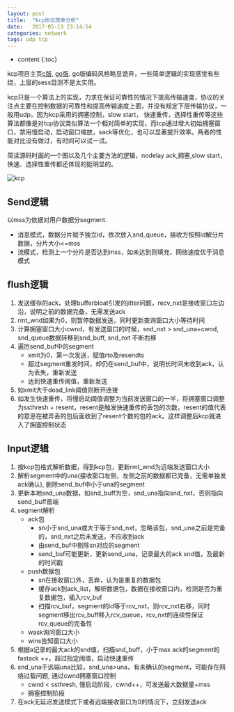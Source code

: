 ```yaml
---
layout: post
title:  "kcp协议简单分析"
date:   2017-05-13 23:14:54
categories: network
tags: udp tcp
---
```


* content
{:toc}


kcp项目主页[c版](https://github.com/skywind3000/kcp), [go版](https://github.com/xtaci/kcp-go). go版编码风格略显诡异，一些简单逻辑的实现感觉有些绕，上层的sess目测不是太实用。

kcp只是一个算法上的实现，力求在保证可靠性的情况下提高传输速度，协议的关注点主要在控制数据的可靠性和提高传输速度上面，并没有规定下层传输协议，一般用udp。因为kcp采用的拥塞控制，slow start， 快速重传，选择性重传等这些算法都像是对tcp协议类似算法一个相对简单的实现，而tcp通过增大初始拥塞窗口，禁用慢启动，启动窗口缩放，sack等优化，也可以显著提升效率。两者的性能对比没有做过，有时间可以试一试。

简读源码时画的一个图以及几个主要方法的逻辑，nodelay ack,拥塞,slow start，快速、选择性重传都还体现的挺明显的。

<img src="https://github.com/zsounder/zsounder.github.io/blob/master/_posts/kcp.png?raw=true" alt="kcp"/>

Send逻辑
---
以mss为依据对用户数据分segment.
- 消息模式，数据分片赋予独立id，依次放入snd_queue，接收方按照id解分片数据，分片大小<=mss
- 流模式，检测上一个分片是否达到mss，如未达到则填充，网络速度优于消息模式
     
flush逻辑
---
1. 发送缓存的ack，处理bufferbloat引发的jitter问题，recv_nxt是接收窗口左边沿，说明之前的数据完备，无需发送ack
2. rmt_wnd如果为0，则暂停数据发送，同时更新查询窗口大小等待时间
3. 计算拥塞窗口大小cwnd，有发送窗口的时候，snd_nxt > snd_una+cwnd, snd_queue数据转移到snd_buff, snd_nxt 不断右移
4. 遍历send_buf中的segment
    - xmit为0，第一次发送，赋值rto及resendts
    - 超过segment重发时间，却仍在send_buf中，说明长时间未收到ack，认为丢失，重新发送
    - 达到快速重传阈值，重新发送
5. 如xmit大于dead_link阈值则断开连接
6. 如发生快速重传，将慢启动阈值调整为当前发送窗口的一半，将拥塞窗口调整为ssthresh + resent，resent是触发快速重传的丢包的次数，resent的值代表的意思在被弄丢的包后面收到了resent个数的包的ack。这样调整后kcp就进入了拥塞控制状态
    
Input逻辑
---
1. 按kcp包格式解析数据，得到kcp包，更新rmt_wnd为远端发送窗口大小
2. 解析segment中的una(接收窗口左侧，左侧之前的数据都已完备，无需单独发ack确认), 删除send_buf中小于una的segment
3. 更新本地snd_una数据，如snd_buff为空，snd_una指向snd_nxt，否则指向send_buff首端
4. segment解析
   - ack包
     - sn小于snd_una或大于等于snd_nxt，忽略该包，snd_una之前是完备的，snd_nxt之后未发送，不应收到ack
     - 由send_buf中剔除sn对应的segment
     - send_buf可能更新，更新send_una，记录最大的ack snd值，及最新的时间戳
   - push数据包
     - sn在接收窗口外，丢弃，认为是重复的数据包  
     - 缓存ack到ack_list，解析数据包，数据在接收窗口内，检测是否为重复数据包，插入rcv_buf
     - 扫描rcv_buf，segment的id等于rcv_nxt，则rcv_nxt右移，同时segment移出rcv_buff移入rcv_queue，rcv_nxt的连续性保证rcv_queue的完备性
   - wask询问窗口大小
   - wins告知窗口大小      
5. 根据a记录的最大ack的snd值，扫描snd_buff，小于max ack的segment的fastack ++，超过指定阈值，启动快速重传
6. snd_una于远端una比较，snd_una>una，有未确认的segment，可能存在网络过载问题, 通过cwnd拥塞窗口控制
   - cwnd < ssthresh, 慢启动阶段，cwnd++，可发送最大数据量+mss
   - 拥塞控制阶段
7. 在ack无延迟发送模式下或者远端接收窗口为0的情况下，立刻发送ack
